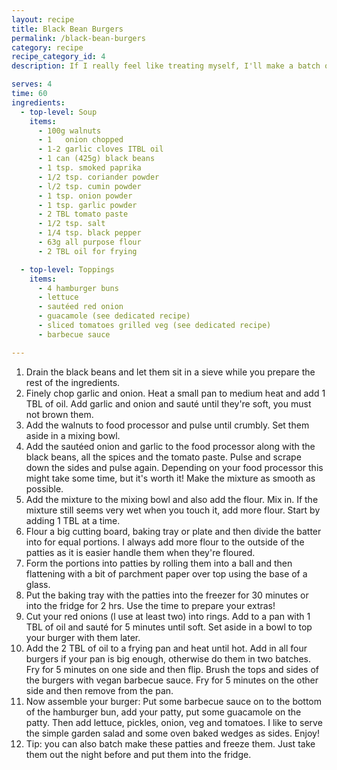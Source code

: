 ```yaml
---
layout: recipe
title: Black Bean Burgers
permalink: /black-bean-burgers
category: recipe
recipe_category_id: 4
description: If I really feel like treating myself, I'll make a batch of those and serve them with creamy guacamole and some oven baked potato wedges. They are so flavourful and yummy that I'm not even ashamed to serve them to some of my meat-eating and bean-hating friends. So far, everyone has liked them. I personally oppose the usage of vegan cheese, I find it disgusting and it is almost as unhealthy and calorific as the original (most vegan cheese is made form coconut oil). The guacamole works great as a replacement and some sautéed red onions and grilled veg add some much flavour that cheese is really not needed -Take it from someone you never had a burger without cheese before going vegan.

serves: 4
time: 60
ingredients:
  - top-level: Soup
    items:
      - 100g walnuts
      - 1	onion chopped
      - 1-2 garlic cloves ITBL oil
      - 1 can (425g) black beans
      - 1 tsp. smoked paprika
      - 1/2 tsp. coriander powder
      - l/2 tsp. cumin powder
      - 1 tsp. onion powder
      - 1 tsp. garlic powder
      - 2 TBL tomato paste
      - 1/2 tsp. salt
      - 1/4 tsp. black pepper
      - 63g all purpose flour
      - 2 TBL oil for frying

  - top-level: Toppings
    items:
      - 4 hamburger buns
      - lettuce
      - sautéed red onion
      - guacamole (see dedicated recipe)
      - sliced tomatoes grilled veg (see dedicated recipe)
      - barbecue sauce

---
```

1.	Drain the black beans and let them sit in a sieve while you prepare the rest of the ingredients.
2.	Finely chop garlic and onion. Heat a small pan to medium heat and add 1 TBL of oil. Add garlic and onion and sauté until they're soft, you must not brown them.
3.	Add the walnuts to food processor and pulse until crumbly. Set them aside in a mixing bowl.
4.	Add the sautéed onion and garlic to the food processor along with the black beans, all the spices and the tomato paste. Pulse and scrape down the sides and pulse again. Depending on your food processor this might take some time, but it's worth it! Make the mixture as smooth as possible.
5.	Add the mixture to the mixing bowl and also add the flour. Mix in. If the mixture still seems very wet when you touch it, add more flour. Start by adding 1 TBL at a time.
6.	Flour a big cutting board, baking tray or plate and then divide the batter into for equal portions. I always add more flour to the outside of the patties as it is easier handle them when they're floured.
7.	Form the portions into patties by rolling them into a ball and then flattening with a bit of parchment paper over top using the base of a glass.
8.	Put the baking tray with the patties into the freezer for 30 minutes or into the fridge for 2 hrs. Use the time to prepare your extras!
9.	Cut your red onions (l use at least two) into rings. Add to a pan with 1 TBL of oil and sauté for 5 minutes until soft. Set aside in a bowl to top your burger with them later.
10.	Add the 2 TBL of oil to a frying pan and heat until hot. Add in all four burgers if your pan is big enough, otherwise do them in two batches. Fry for 5 minutes on one side and then flip. Brush the tops and sides of the burgers with vegan barbecue sauce. Fry for 5 minutes on the other side and then remove from the pan.
11.	Now assemble your burger: Put some barbecue sauce on to the bottom of the hamburger bun, add your patty, put some guacamole on the patty. Then add lettuce, pickles, onion, veg and tomatoes. I like to serve the simple garden salad and some oven baked wedges as sides. Enjoy!
12.	Tip: you can also batch make these patties and freeze them. Just take them out the night before and put them into the fridge.
